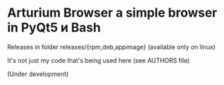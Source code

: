# Arturium Browser a simple browser in PyQt5 и Bash
Releases in folder releases/{rpm,deb,appimage} (available only on linux)

It's not just my code that's being used here (see AUTHORS file)


(Under development)
